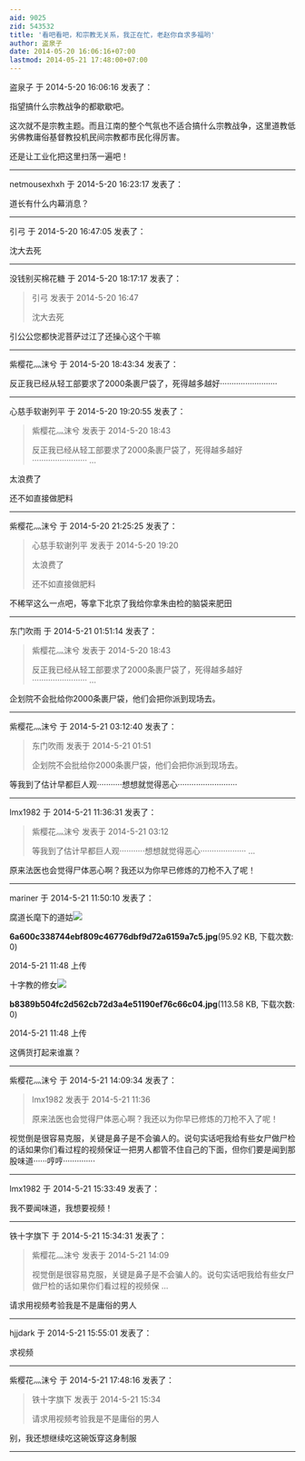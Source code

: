```yaml
---
aid: 9025
zid: 543532
title: '看吧看吧，和宗教无关系，我正在忙，老赵你自求多福哟'
author: 盗泉子
date: 2014-05-20 16:06:16+07:00
lastmod: 2014-05-21 17:48:00+07:00
---
```


盗泉子 于 2014-5-20 16:06:16 发表了：

指望搞什么宗教战争的都歇歇吧。

这次就不是宗教主题。而且江南的整个气氛也不适合搞什么宗教战争，这里道教低劣佛教庸俗基督教投机民间宗教都市民化得厉害。

还是让工业化把这里扫荡一遍吧！

---------

netmousexhxh 于 2014-5-20 16:23:17 发表了：

道长有什么内幕消息？

---------

引弓 于 2014-5-20 16:47:05 发表了：

沈大去死

---------

没钱别买棉花糖 于 2014-5-20 18:17:17 发表了：

> 引弓 发表于 2014-5-20 16:47
> 
> 沈大去死



引公公您都快泥菩萨过江了还操心这个干嘛

---------

紫樱花灬沫兮 于 2014-5-20 18:43:34 发表了：

反正我已经从轻工部要求了2000条裹尸袋了，死得越多越好·························

---------

心慈手软谢列平 于 2014-5-20 19:20:55 发表了：

> 紫樱花灬沫兮 发表于 2014-5-20 18:43
> 
> 反正我已经从轻工部要求了2000条裹尸袋了，死得越多越好························ ...



太浪费了

还不如直接做肥料

---------

紫樱花灬沫兮 于 2014-5-20 21:25:25 发表了：

> 心慈手软谢列平 发表于 2014-5-20 19:20
> 
> 太浪费了
> 
> 还不如直接做肥料



不稀罕这么一点吧，等拿下北京了我给你拿朱由检的脑袋来肥田

---------

东门吹雨 于 2014-5-21 01:51:14 发表了：

> 紫樱花灬沫兮 发表于 2014-5-20 18:43
> 
> 反正我已经从轻工部要求了2000条裹尸袋了，死得越多越好························ ...



企划院不会批给你2000条裹尸袋，他们会把你派到现场去。

---------

紫樱花灬沫兮 于 2014-5-21 03:12:40 发表了：

> 东门吹雨 发表于 2014-5-21 01:51
> 
> 企划院不会批给你2000条裹尸袋，他们会把你派到现场去。



等我到了估计早都巨人观···········想想就觉得恶心··························

---------

lmx1982 于 2014-5-21 11:36:31 发表了：

> 紫樱花灬沫兮 发表于 2014-5-21 03:12
> 
> 等我到了估计早都巨人观···········想想就觉得恶心···················· ...



原来法医也会觉得尸体恶心啊？我还以为你早已修炼的刀枪不入了呢！

---------

mariner 于 2014-5-21 11:50:10 发表了：

腐道长麾下的道姑![](https://cdn.jsdelivr.net/gh/lzjluzijie/beichao@main/img/114822qvb67tbgq4v4vd6i.jpg)



**6a600c338744ebf809c46776dbf9d72a6159a7c5.jpg**(95.92 KB, 下载次数: 0)



2014-5-21 11:48 上传



十字教的修女![](https://cdn.jsdelivr.net/gh/lzjluzijie/beichao@main/img/114839nux8aeo6z8o4un67.jpg)



**b8389b504fc2d562cb72d3a4e51190ef76c66c04.jpg**(113.58 KB, 下载次数: 0)



2014-5-21 11:48 上传



这俩货打起来谁赢？

---------

紫樱花灬沫兮 于 2014-5-21 14:09:34 发表了：

> lmx1982 发表于 2014-5-21 11:36
> 
> 原来法医也会觉得尸体恶心啊？我还以为你早已修炼的刀枪不入了呢！



视觉倒是很容易克服，关键是鼻子是不会骗人的。说句实话吧我给有些女尸做尸检的话如果你们看过程的视频保证一把男人都管不住自己的下面，但你们要是闻到那股味道······哼哼··············

---------

lmx1982 于 2014-5-21 15:33:49 发表了：

我不要闻味道，我想要视频！

---------

铁十字旗下 于 2014-5-21 15:34:31 发表了：

> 紫樱花灬沫兮 发表于 2014-5-21 14:09
> 
> 视觉倒是很容易克服，关键是鼻子是不会骗人的。说句实话吧我给有些女尸做尸检的话如果你们看过程的视频保 ...



请求用视频考验我是不是庸俗的男人

---------

hjjdark 于 2014-5-21 15:55:01 发表了：

求视频

---------

紫樱花灬沫兮 于 2014-5-21 17:48:16 发表了：

> 铁十字旗下 发表于 2014-5-21 15:34
> 
> 请求用视频考验我是不是庸俗的男人



别，我还想继续吃这碗饭穿这身制服

---------

